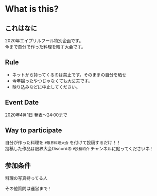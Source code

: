 # What is this?

## これはなに

2020年エイプリルフール特別企画です。        
今まで自分で作った料理を晒す大会です。

## Rule

- ネットから持ってくるのは禁止です。そのままの自分を晒せ
- 今年撮ったやつじゃなくても大丈夫です。
- 映り込みなどに中止してください。

## Event Date

2020年4月1日 発表～24:00まで

## Way to participate

自分が作った料理を `#限界料理大会` を付けて投稿するだけ！！        
投稿した作品は限界大会Discordの `#投稿紹介` チャンネルに貼ってくださいネ！

## 参加条件

料理の写真持ってる人

その他質問は運営まで！
